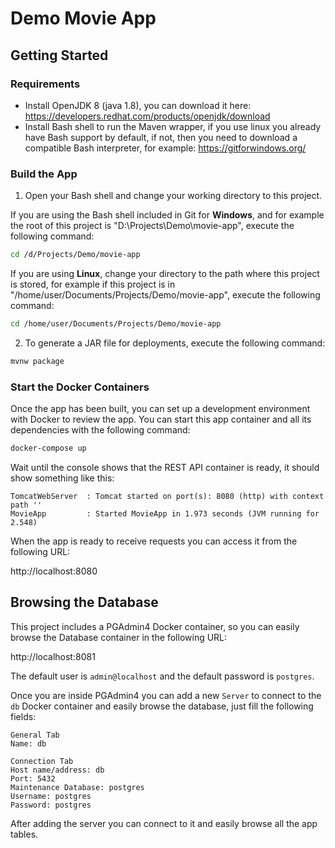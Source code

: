 # Demo Movie App

## Getting Started

### Requirements
- Install OpenJDK 8 (java 1.8), you can download it here: https://developers.redhat.com/products/openjdk/download
- Install Bash shell to run the Maven wrapper, if you use linux you already have Bash support by default,
  if not, then you need to download a compatible Bash interpreter, for example: https://gitforwindows.org/

### Build the App
1. Open your Bash shell and change your working directory to this project.

If you are using the Bash shell included in Git for **Windows**, and for example the root of this project is
"D:\Projects\Demo\movie-app", execute the following command:

```bash
cd /d/Projects/Demo/movie-app
```

If you are using **Linux**, change your directory to the path where this project is stored, for example if this
project is in "/home/user/Documents/Projects/Demo/movie-app", execute the following command:

```bash
cd /home/user/Documents/Projects/Demo/movie-app
```

2. To generate a JAR file for deployments, execute the following command:

```bash
mvnw package
```

### Start the Docker Containers
Once the app has been built, you can set up a development environment with Docker to review the app.
You can start this app container and all its dependencies with the following command:

```bash
docker-compose up
```

Wait until the console shows that the REST API container is ready, it should show something like this:

```text
TomcatWebServer  : Tomcat started on port(s): 8080 (http) with context path ''
MovieApp         : Started MovieApp in 1.973 seconds (JVM running for 2.548)
```

When the app is ready to receive requests you can access it from the following URL:

http://localhost:8080

## Browsing the Database
This project includes a PGAdmin4 Docker container, so you can easily browse the Database container in the following URL:

http://localhost:8081

The default user is `admin@localhost` and the default password is `postgres`.

Once you are inside PGAdmin4 you can add a new `Server` to connect to the `db` Docker container and easily browse the
database, just fill the following fields:

```text
General Tab
Name: db

Connection Tab
Host name/address: db
Port: 5432
Maintenance Database: postgres
Username: postgres
Password: postgres
```

After adding the server you can connect to it and easily browse all the app tables.

